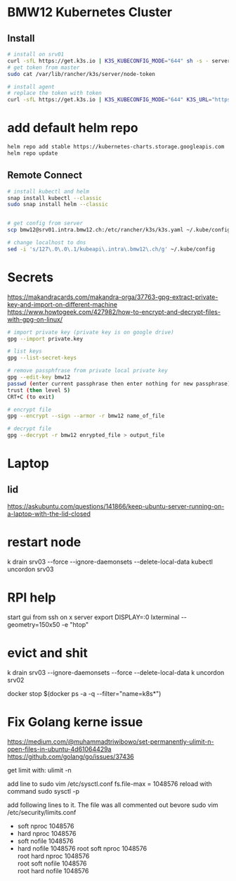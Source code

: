 # BMW12 Kubernetes Cluster


## Install
```bash
# install on srv01
curl -sfL https://get.k3s.io | K3S_KUBECONFIG_MODE="644" sh -s - server --disable servicelb --disable traefik --no-deploy traefik --no-deploy servicelb --docker
# get token from master
sudo cat /var/lib/rancher/k3s/server/node-token  

# install agent 
# replace the token with token
curl -sfL https://get.k3s.io | K3S_KUBECONFIG_MODE="644" K3S_URL="https://kubeapi.intra.bmw12.ch:6443" K3S_TOKEN="the_token" sh -s - --docker
```

# add default helm repo
```bash
helm repo add stable https://kubernetes-charts.storage.googleapis.com
helm repo update
```

## Remote Connect
```bash
# install kubectl and helm
snap install kubectl --classic 
sudo snap install helm --classic


# get config from server
scp bmw12@srv01.intra.bmw12.ch:/etc/rancher/k3s/k3s.yaml ~/.kube/config

# change localhost to dns
sed -i 's/127\.0\.0\.1/kubeapi\.intra\.bmw12\.ch/g' ~/.kube/config
```

# Secrets
https://makandracards.com/makandra-orga/37763-gpg-extract-private-key-and-import-on-different-machine
https://www.howtogeek.com/427982/how-to-encrypt-and-decrypt-files-with-gpg-on-linux/

```bash
# import private key (private key is on google drive)
gpg --import private.key

# list keys
gpg --list-secret-keys

# remove passphfrase from private local private key
gpg --edit-key bmw12
passwd (enter current passphrase then enter nothing for new passphrase)
trust (then level 5)
CRT+C (to exit)

# encrypt file
gpg --encrypt --sign --armor -r bmw12 name_of_file

# decrypt file
gpg --decrypt -r bmw12 enrypted_file > output_file

```

# Laptop
## lid
https://askubuntu.com/questions/141866/keep-ubuntu-server-running-on-a-laptop-with-the-lid-closed

# restart node
k drain srv03 --force --ignore-daemonsets --delete-local-data
kubectl uncordon srv03

# RPI help

start gui from ssh on x server
export DISPLAY=:0
lxterminal --geometry=150x50 -e "htop"



# evict and shit

k drain srv03 --ignore-daemonsets --force --delete-local-data
k uncordon srv02 



docker stop $(docker ps -a -q --filter="name=k8s*")


# Fix Golang kerne issue
https://medium.com/@muhammadtriwibowo/set-permanently-ulimit-n-open-files-in-ubuntu-4d61064429a
https://github.com/golang/go/issues/37436

get limit with:
ulimit -n


add line to
sudo vim /etc/sysctl.conf
fs.file-max = 1048576
reload with command
sudo sysctl -p

add following lines to it. The file was all commented out bevore
sudo vim /etc/security/limits.conf

* soft     nproc          1048576    
* hard     nproc          1048576   
* soft     nofile         1048576   
* hard     nofile         1048576
root soft     nproc          1048576    
root hard     nproc          1048576   
root soft     nofile         1048576   
root hard     nofile         1048576
